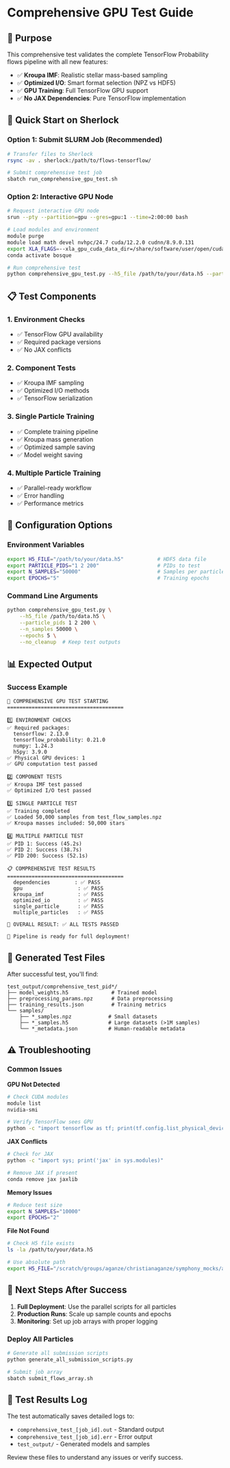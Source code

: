 # Comprehensive GPU Test Guide

## 🎯 Purpose
This comprehensive test validates the complete TensorFlow Probability flows pipeline with all new features:
- ✅ **Kroupa IMF**: Realistic stellar mass-based sampling
- ✅ **Optimized I/O**: Smart format selection (NPZ vs HDF5)
- ✅ **GPU Training**: Full TensorFlow GPU support
- ✅ **No JAX Dependencies**: Pure TensorFlow implementation

## 🚀 Quick Start on Sherlock

### Option 1: Submit SLURM Job (Recommended)
```bash
# Transfer files to Sherlock
rsync -av . sherlock:/path/to/flows-tensorflow/

# Submit comprehensive test job
sbatch run_comprehensive_gpu_test.sh
```

### Option 2: Interactive GPU Node
```bash
# Request interactive GPU node
srun --pty --partition=gpu --gres=gpu:1 --time=2:00:00 bash

# Load modules and environment
module purge
module load math devel nvhpc/24.7 cuda/12.2.0 cudnn/8.9.0.131
export XLA_FLAGS=--xla_gpu_cuda_data_dir=/share/software/user/open/cuda/12.2.0
conda activate bosque

# Run comprehensive test
python comprehensive_gpu_test.py --h5_file /path/to/your/data.h5 --particle_pids 1 2 200
```

## 📋 Test Components

### 1. Environment Checks
- ✅ TensorFlow GPU availability
- ✅ Required package versions
- ✅ No JAX conflicts

### 2. Component Tests
- ✅ Kroupa IMF sampling
- ✅ Optimized I/O methods
- ✅ TensorFlow serialization

### 3. Single Particle Training
- ✅ Complete training pipeline
- ✅ Kroupa mass generation
- ✅ Optimized sample saving
- ✅ Model weight saving

### 4. Multiple Particle Training
- ✅ Parallel-ready workflow
- ✅ Error handling
- ✅ Performance metrics

## 🔧 Configuration Options

### Environment Variables
```bash
export H5_FILE="/path/to/your/data.h5"           # HDF5 data file
export PARTICLE_PIDS="1 2 200"                   # PIDs to test
export N_SAMPLES="50000"                         # Samples per particle
export EPOCHS="5"                                # Training epochs
```

### Command Line Arguments
```bash
python comprehensive_gpu_test.py \
    --h5_file /path/to/data.h5 \
    --particle_pids 1 2 200 \
    --n_samples 50000 \
    --epochs 5 \
    --no_cleanup  # Keep test outputs
```

## 📊 Expected Output

### Success Example
```
🚀 COMPREHENSIVE GPU TEST STARTING
======================================

1️⃣ ENVIRONMENT CHECKS
✅ Required packages:
  tensorflow: 2.13.0
  tensorflow_probability: 0.21.0
  numpy: 1.24.3
  h5py: 3.9.0
✅ Physical GPU devices: 1
✅ GPU computation test passed

2️⃣ COMPONENT TESTS
✅ Kroupa IMF test passed
✅ Optimized I/O test passed

3️⃣ SINGLE PARTICLE TEST
✅ Training completed
✅ Loaded 50,000 samples from test_flow_samples.npz
✅ Kroupa masses included: 50,000 stars

4️⃣ MULTIPLE PARTICLE TEST
✅ PID 1: Success (45.2s)
✅ PID 2: Success (38.7s)
✅ PID 200: Success (52.1s)

📋 COMPREHENSIVE TEST RESULTS
======================================
  dependencies        : ✅ PASS
  gpu                  : ✅ PASS
  kroupa_imf           : ✅ PASS
  optimized_io         : ✅ PASS
  single_particle      : ✅ PASS
  multiple_particles   : ✅ PASS

🎯 OVERALL RESULT: ✅ ALL TESTS PASSED

🚀 Pipeline is ready for full deployment!
```

## 📁 Generated Test Files

After successful test, you'll find:
```
test_output/comprehensive_test_pid*/
├── model_weights.h5              # Trained model
├── preprocessing_params.npz      # Data preprocessing
├── training_results.json         # Training metrics
└── samples/
    ├── *_samples.npz            # Small datasets
    ├── *_samples.h5             # Large datasets (>1M samples)
    └── *_metadata.json          # Human-readable metadata
```

## ⚠️ Troubleshooting

### Common Issues

**GPU Not Detected**
```bash
# Check CUDA modules
module list
nvidia-smi

# Verify TensorFlow sees GPU
python -c "import tensorflow as tf; print(tf.config.list_physical_devices('GPU'))"
```

**JAX Conflicts**
```bash
# Check for JAX
python -c "import sys; print('jax' in sys.modules)"

# Remove JAX if present
conda remove jax jaxlib
```

**Memory Issues**
```bash
# Reduce test size
export N_SAMPLES="10000"
export EPOCHS="2"
```

**File Not Found**
```bash
# Check H5 file exists
ls -la /path/to/your/data.h5

# Use absolute path
export H5_FILE="/scratch/groups/aganze/christianaganze/symphony_mocks/all_in_one.h5"
```

## 🚀 Next Steps After Success

1. **Full Deployment**: Use the parallel scripts for all particles
2. **Production Runs**: Scale up sample counts and epochs
3. **Monitoring**: Set up job arrays with proper logging

### Deploy All Particles
```bash
# Generate all submission scripts
python generate_all_submission_scripts.py

# Submit job array
sbatch submit_flows_array.sh
```

## 📝 Test Results Log

The test automatically saves detailed logs to:
- `comprehensive_test_[job_id].out` - Standard output
- `comprehensive_test_[job_id].err` - Error output
- `test_output/` - Generated models and samples

Review these files to understand any issues or verify success.
